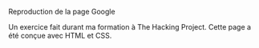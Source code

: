 Reproduction de la page Google

Un exercice fait durant ma formation à The Hacking Project. Cette page a été conçue avec HTML et CSS.
